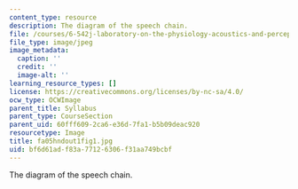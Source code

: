 ```yaml
---
content_type: resource
description: The diagram of the speech chain.
file: /courses/6-542j-laboratory-on-the-physiology-acoustics-and-perception-of-speech-fall-2005/bf6d61adf83a77126306f31aa749bcbf_fa05hndout1fig1.jpg
file_type: image/jpeg
image_metadata:
  caption: ''
  credit: ''
  image-alt: ''
learning_resource_types: []
license: https://creativecommons.org/licenses/by-nc-sa/4.0/
ocw_type: OCWImage
parent_title: Syllabus
parent_type: CourseSection
parent_uid: 60fff609-2ca6-e36d-7fa1-b5b09deac920
resourcetype: Image
title: fa05hndout1fig1.jpg
uid: bf6d61ad-f83a-7712-6306-f31aa749bcbf
---
```

The diagram of the speech chain.